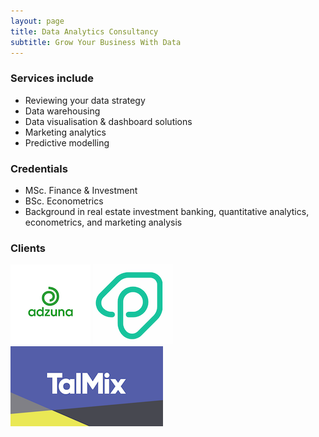 ```yaml
---
layout: page
title: Data Analytics Consultancy
subtitle: Grow Your Business With Data    
---
```


### Services include
  - Reviewing your data strategy
  - Data warehousing 
  - Data visualisation & dashboard solutions
  - Marketing analytics
  - Predictive modelling

### Credentials
  - MSc. Finance & Investment
  - BSc. Econometrics
  - Background in real estate investment banking, quantitative analytics, econometrics, and marketing analysis
  
### Clients
[![Adzuna logo](/img/adzuna-logo.png)](https://www.adzuna.co.uk)
[![Plentific logo](/img/plentific-logo.png)](https://www.plentific.com)
[![Talmix logo](/img/talmix-logo.png)](https://www.talmix.com)
  

<!-- Calendly badge widget begin -->
<link href="https://assets.calendly.com/assets/external/widget.css" rel="stylesheet">
<script src="https://assets.calendly.com/assets/external/widget.js" type="text/javascript"></script>
<script type="text/javascript">Calendly.initBadgeWidget({url: 'https://calendly.com/gorkemmeral/meeting', text: 'Schedule a meeting', color: '#4d5055', branding: false});</script>
<!-- Calendly badge widget end -->
